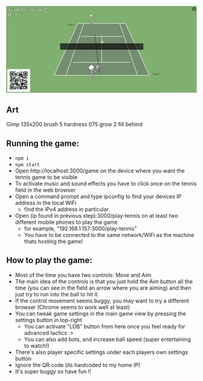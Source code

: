 ![](./screenshot.jpg)

## Art

Gimp
135x200
brush 5 hardness 075
grow 2 fill behind

## Running the game:

- `npm i`
- `npm start`
- Open http://localhost:3000/game on the device where you want the tennis game to be visible
- To activate music and sound effects you have to click once on the tennis field in the web browser
- Open a command prompt and type ipconfig to find your devices IP address in the local WiFi
  - find the IPv4 address in particular.
- Open (ip found in previous step):3000/play-tennis on at least two different mobile phones to play the game
  - for example, "192.168.1.157:3000/play-tennis"
  - You have to be connected to the same network/WiFi as the machine thats hosting the game!

## How to play the game:

- Most of the time you have two controls: Move and Aim
- The main idea of the controls is that you just hold the Aim button all the time (you can see in the field an arrow where you are aiming) and then just try to run into the ball to hit it.
- If the control movement seems buggy, you may want to try a different browser (Chrome seems to work well at least)
- You can tweak game settings in the main game view by pressing the settings button in top-right
  - You can activate "LOB" button from here once you feel ready for advanced tactics :>
  - You can also add bots, and increase ball speed (super entertaining to watch!)
- There's also player specific settings under each players own settings button
- Ignore the QR code (its hardcoded to my home IP)
- It's super buggy so have fun !!
